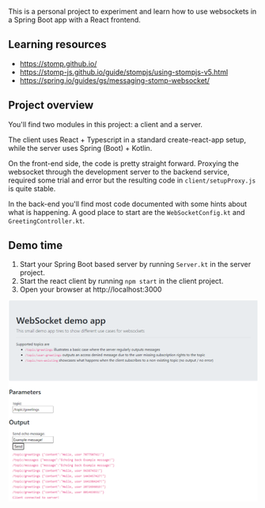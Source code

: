 This is a personal project to experiment and learn how to use websockets in a Spring Boot app with a React frontend.

## Learning resources
* https://stomp.github.io/
* https://stomp-js.github.io/guide/stompjs/using-stompjs-v5.html
* https://spring.io/guides/gs/messaging-stomp-websocket/

## Project overview

You'll find two modules in this project: a client and a server.

The client uses React + Typescript in a standard create-react-app setup, while the server uses Spring (Boot) + Kotlin.

On the front-end side, the code is pretty straight forward. Proxying the websocket through the development server to the backend service, required some trial and error but the resulting code in `client/setupProxy.js` is quite stable.

In the back-end you'll find most code documented with some hints about what is happening. A good place to start are the `WebSocketConfig.kt` and `GreetingController.kt`.

## Demo time

1. Start your Spring Boot based server by running `Server.kt` in the server project.
2. Start the react client by running `npm start` in the client project.
3. Open your browser at http://localhost:3000

![Demo](docs/demo.png )

